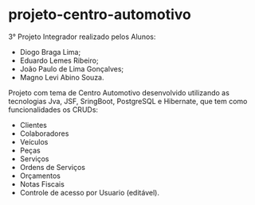 # projeto-centro-automotivo

3° Projeto Integrador realizado pelos Alunos:
- Diogo Braga Lima;
- Eduardo Lemes Ribeiro;
- João Paulo de Lima Gonçalves;
- Magno Levi Abino Souza.

Projeto com tema de Centro Automotivo desenvolvido utilizando as tecnologias Jva, JSF, SringBoot, PostgreSQL e Hibernate, que tem como funcionalidades os CRUDs:
- Clientes
- Colaboradores
- Veículos
- Peças
- Serviços
- Ordens de Serviços
- Orçamentos
- Notas Fiscais
- Controle de acesso por Usuario (editável).
